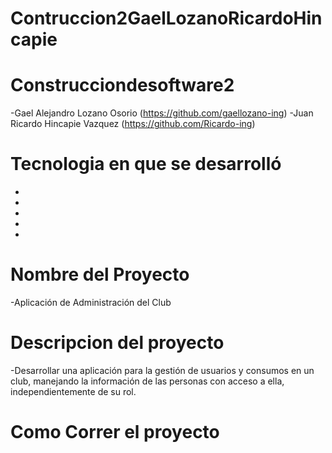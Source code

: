 # Contruccion2GaelLozanoRicardoHincapie

# Construcciondesoftware2
-Gael Alejandro Lozano Osorio (https://github.com/gaellozano-ing)
-Juan Ricardo Hincapie Vazquez (https://github.com/Ricardo-ing)

# Tecnologia en que se desarrolló
* <JAVA>
* <WINDOWS>
* <GIT HUB>
* <GIT>
* <NEAT BEANS>

# Nombre del Proyecto
-Aplicación de Administración del Club

# Descripcion del proyecto 
-Desarrollar una aplicación para la gestión de usuarios y consumos en un club,
manejando la información de las personas con acceso a ella,
independientemente de su rol.

# Como Correr el proyecto

